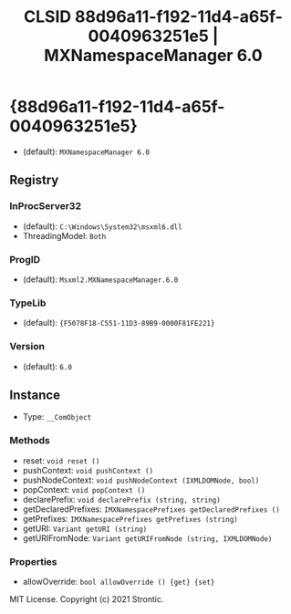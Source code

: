 ﻿---
title: "CLSID 88d96a11-f192-11d4-a65f-0040963251e5 | MXNamespaceManager 6.0"
excerpt: What is COM-Object CLSID 88d96a11-f192-11d4-a65f-0040963251e5?
---

# {88d96a11-f192-11d4-a65f-0040963251e5}

* (default): `MXNamespaceManager 6.0`

## Registry


### InProcServer32

* (default): `C:\Windows\System32\msxml6.dll`
* ThreadingModel: `Both`

### ProgID

* (default): `Msxml2.MXNamespaceManager.6.0`

### TypeLib

* (default): `{F5078F18-C551-11D3-89B9-0000F81FE221}`

### Version

* (default): `6.0`

## Instance

* Type: `__ComObject`

### Methods

* reset: `void reset ()`
* pushContext: `void pushContext ()`
* pushNodeContext: `void pushNodeContext (IXMLDOMNode, bool)`
* popContext: `void popContext ()`
* declarePrefix: `void declarePrefix (string, string)`
* getDeclaredPrefixes: `IMXNamespacePrefixes getDeclaredPrefixes ()`
* getPrefixes: `IMXNamespacePrefixes getPrefixes (string)`
* getURI: `Variant getURI (string)`
* getURIFromNode: `Variant getURIFromNode (string, IXMLDOMNode)`

### Properties

* allowOverride: `bool allowOverride () {get} {set} `

MIT License. Copyright (c) 2021 Strontic.


